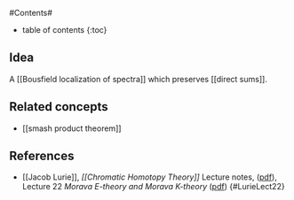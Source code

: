 
#Contents#
* table of contents
{:toc}

## Idea

A [[Bousfield localization of spectra]] which preserves [[direct sums]].

## Related concepts

* [[smash product theorem]]

## References

* [[Jacob Lurie]], _[[Chromatic Homotopy Theory]]_ Lecture notes, ([pdf](http://www.math.harvard.edu/~lurie/252xnotes/Lecture22.pdf)), Lecture 22 _Morava E-theory and Morava K-theory_ ([pdf](http://www.math.harvard.edu/~lurie/252xnotes/Lecture22.pdf))
 {#LurieLect22}
